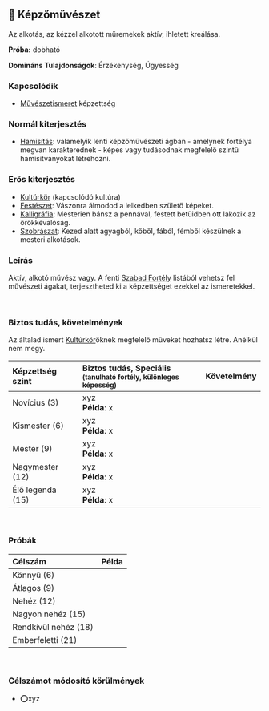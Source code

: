 ## 🔵 Képzőművészet

Az alkotás, az kézzel alkotott műremekek aktív, ihletett kreálása.

**Próba:** dobható

**Domináns Tulajdonságok**: Érzékenység, Ügyesség

### Kapcsolódik

- [Művészetismeret](muveszetismeret.md) képzettség

### Normál kiterjesztés

- [Hamisítás](../fortelyok.altalanos/hamisitas.md): valamelyik lenti képzőművészeti ágban - amelynek fortélya megvan karakterednek - képes vagy tudásodnak megfelelő szintű hamisítványokat létrehozni.

### Erős kiterjesztés

- [Kultúrkör](../fortelyok.kiemelt/kulturkor.md) (kapcsolódó kultúra)
- [Festészet](../fortelyok.szabad/festeszet.md): Vászonra álmodod a lelkedben születő képeket.
- [Kalligráfia](../fortelyok.szabad/kalligrafia.md): Mesterien bánsz a pennával, festett betűidben ott lakozik az örökkévalóság.
- [Szobrászat](../fortelyok.szabad/szobraszat.md): Kezed alatt agyagból, kőből, fából, fémből készülnek a mesteri alkotások.

### Leírás

Aktív, alkotó művész vagy. A fenti [Szabad Fortély](../042_szabad_fortelyok.md) listából vehetsz fel művészeti ágakat, terjesztheted ki a képzettséget ezekkel az ismeretekkel.

<br />

### Biztos tudás, követelmények

Az általad ismert [Kultúrkör](../fortelyok.kiemelt/kulturkor.md)öknek megfelelő műveket hozhatsz létre. Anélkül nem megy.

| Képzettség szint | Biztos tudás, Speciális <br /><sub>(tanulható fortély, különleges  képesség)</sub> | Követelmény |
|:---------------- |:---------------------------------------------------------------------------------- |:-----------:|
| Novícius (3)     | xyz <br /> **Példa**: x                                                            |             |
| Kismester (6)    | xyz <br /> **Példa**: x                                                            |             |
| Mester (9)       | xyz <br /> **Példa**: x                                                            |             |
| Nagymester (12)  | xyz <br /> **Példa**: x                                                            |             |
| Élő legenda (15) | xyz <br /> **Példa**: x                                                            |             |

<br />

### Próbák

| Célszám | Példa  |
| :----------- | :----------- |
| Könnyű       (6)  | |
| Átlagos      (9)  | |
| Nehéz        (12) | |
| Nagyon nehéz (15) | |
| Rendkívül nehéz (18) | |
| Emberfeletti (21) | |

<br />

### Célszámot módosító körülmények

- ⭕xyz

